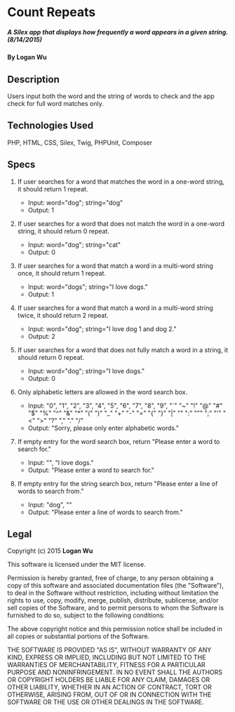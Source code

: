 # Count Repeats

##### A Silex app that displays how frequently a word appears in a given string. (8/14/2015)

#### By Logan Wu

## Description
Users input both the word and the string of words to check and the app check for full word matches only.

## Technologies Used

PHP, HTML, CSS, Silex, Twig, PHPUnit, Composer

## Specs

1. If user searches for a word that matches the word in a one-word string, it should return 1 repeat.
    * Input: word="dog"; string="dog"
    * Output: 1

2. If user searches for a word that does not match the word in a one-word string, it should return 0 repeat.
    * Input: word="dog"; string="cat"
    * Output: 0

3. If user searches for a word that match a word in a multi-word string once, it should return 1 repeat.
    * Input: word="dogs"; string="I love dogs."
    * Output: 1

3. If user searches for a word that match a word in a multi-word string twice, it should return 2 repeat.
    * Input: word="dog"; string="I love dog 1 and dog 2."
    * Output: 2

4. If user searches for a word that does not fully match a word in a string, it should return 0 repeat.
    * Input: word="dog"; string="I love dogs."
    * Output: 0

5. Only alphabetic letters are allowed in the word search box.
    * Input: "0", "1", "2", "3", "4", "5", "6", "7", "8", "9", "`" "~" "!" "@" "#" "$" "%" "^" "&" "*" "(" ")" "_" "+" "-" "=" "{" "}" "|" "\" ":" """ ";" "'" "<" ">" "?" "," "." "/"
    * Output: "Sorry, please only enter alphabetic words."

6. If empty entry for the word search box, return "Please enter a word to search for."
    * Input: "", "I love dogs."
    * Output: "Please enter a word to search for."

7. If empty entry for the string search box, return "Please enter a line of words to search from."
    * Input: "dog", ""
    * Output: "Please enter a line of words to search from."

## Legal

Copyright (c) 2015 **Logan Wu**

This software is licensed under the MIT license.

Permission is hereby granted, free of charge, to any person obtaining a copy of this software and associated documentation files (the "Software"), to deal in the Software without restriction, including without limitation the rights to use, copy, modify, merge, publish, distribute, sublicense, and/or sell copies of the Software, and to permit persons to whom the Software is furnished to do so, subject to the following conditions:

The above copyright notice and this permission notice shall be included in all copies or substantial portions of the Software.

THE SOFTWARE IS PROVIDED "AS IS", WITHOUT WARRANTY OF ANY KIND, EXPRESS OR IMPLIED, INCLUDING BUT NOT LIMITED TO THE WARRANTIES OF MERCHANTABILITY, FITNESS FOR A PARTICULAR PURPOSE AND NONINFRINGEMENT. IN NO EVENT SHALL THE AUTHORS OR COPYRIGHT HOLDERS BE LIABLE FOR ANY CLAIM, DAMAGES OR OTHER LIABILITY, WHETHER IN AN ACTION OF CONTRACT, TORT OR OTHERWISE, ARISING FROM, OUT OF OR IN CONNECTION WITH THE SOFTWARE OR THE USE OR OTHER DEALINGS IN THE SOFTWARE.
